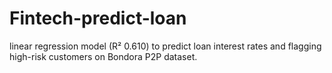 # Fintech-predict-loan
linear regression model (R² 0.610) to predict loan interest rates and flagging high-risk customers on Bondora P2P dataset.
